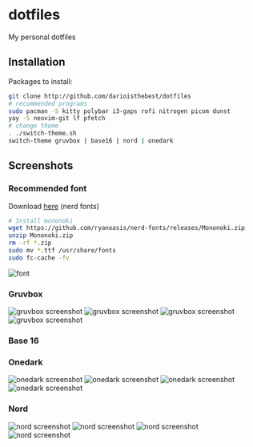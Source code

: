 # dotfiles
My personal dotfiles

## Installation
Packages to install:
```sh
git clone http://github.com/darioisthebest/dotfiles
# recommended programs
sudo pacman -S kitty polybar i3-gaps rofi nitrogen picom dunst
yay -S neovim-git lf pfetch
# change theme
. ./switch-theme.sh
switch-theme gruvbox | base16 | nord | onedark
```

## Screenshots
### Recommended font
Download [here](https://github.com/ryanoasis/nerd-fonts/releases) (nerd fonts)
```sh
# Install mononoki
wget https://github.com/ryanoasis/nerd-fonts/releases/Mononoki.zip
unzip Mononoki.zip
rm -rf *.zip
sudo mv *.ttf /usr/share/fonts
sudo fc-cache -fv
```
![font](https://localfonts.eu/wp-content/uploads/2019/07/Mononoki_950x475_11.png)
### Gruvbox
![gruvbox screenshot](./screenshots/gruvbox_browser.png)
![gruvbox screenshot](./screenshots/gruvbox_rofi.png)
![gruvbox screenshot](./screenshots/gruvbox_wallpaper.png)
![gruvbox screenshot](./screenshots/gruvbox_terminal.png)
### Base 16
### Onedark
![onedark screenshot](./screenshots/onedark_browser.png)
![onedark screenshot](./screenshots/onedark_rofi.png)
![onedark screenshot](./screenshots/onedark_wallpaper.png)
![onedark screenshot](./screenshots/onedark_terminal.png)
### Nord
![nord screenshot](./screenshots/nord_browser.png)
![nord screenshot](./screenshots/nord_rofi.png)
![nord screenshot](./screenshots/nord_wallpaper.png)
![nord screenshot](./screenshots/nord_terminal.png)
